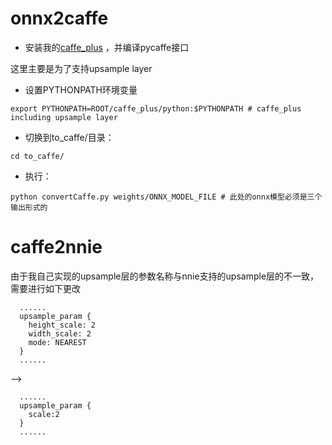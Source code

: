 # onnx2caffe

- 安装我的[caffe_plus](https://github.com/jnulzl/caffe_plus) ，并编译pycaffe接口

这里主要是为了支持upsample layer

- 设置PYTHONPATH环境变量

 ```shell
 export PYTHONPATH=ROOT/caffe_plus/python:$PYTHONPATH # caffe_plus including upsample layer
 ```

- 切换到to_caffe/目录：

```shell
cd to_caffe/
```

- 执行：

```shell
python convertCaffe.py weights/ONNX_MODEL_FILE # 此处的onnx模型必须是三个输出形式的
```

# caffe2nnie

由于我自己实现的upsample层的参数名称与nnie支持的upsample层的不一致，需要进行如下更改

```shell
  ......
  upsample_param {
    height_scale: 2
    width_scale: 2
    mode: NEAREST
  }
  ......  
```

——>


```shell
  ......
  upsample_param {
	scale:2
  }
  ......  
```